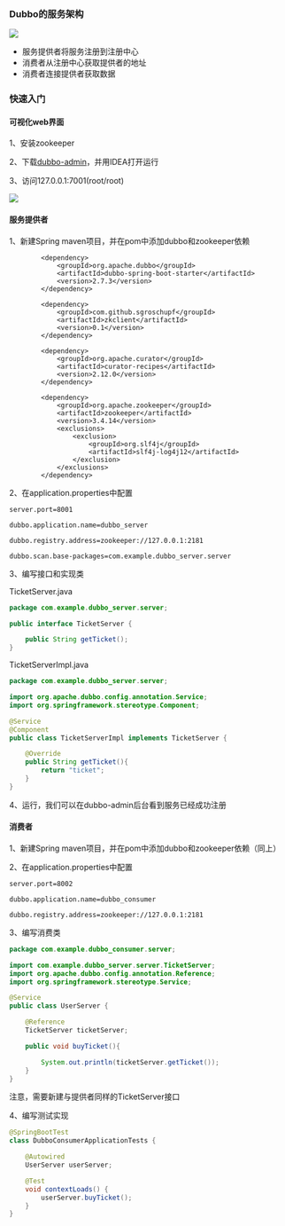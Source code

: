 ### Dubbo的服务架构

![](https://tva1.sinaimg.cn/large/00831rSTly1gd8ffrms9bj30tg0mwta8.jpg)

* 服务提供者将服务注册到注册中心
* 消费者从注册中心获取提供者的地址
* 消费者连接提供者获取数据



### 快速入门

#### 可视化web界面

1、安装zookeeper

2、下载[dubbo-admin](https://github.com/apache/dubbo-admin)，并用IDEA打开运行

3、访问127.0.0.1:7001(root/root)

![](https://tva1.sinaimg.cn/large/00831rSTly1gd8fug0nabj31hc0hn420.jpg)

#### 服务提供者

1、新建Spring maven项目，并在pom中添加dubbo和zookeeper依赖

```
        <dependency>
            <groupId>org.apache.dubbo</groupId>
            <artifactId>dubbo-spring-boot-starter</artifactId>
            <version>2.7.3</version>
        </dependency>

        <dependency>
            <groupId>com.github.sgroschupf</groupId>
            <artifactId>zkclient</artifactId>
            <version>0.1</version>
        </dependency>

        <dependency>
            <groupId>org.apache.curator</groupId>
            <artifactId>curator-recipes</artifactId>
            <version>2.12.0</version>
        </dependency>

        <dependency>
            <groupId>org.apache.zookeeper</groupId>
            <artifactId>zookeeper</artifactId>
            <version>3.4.14</version>
            <exclusions>
                <exclusion>
                    <groupId>org.slf4j</groupId>
                    <artifactId>slf4j-log4j12</artifactId>
                </exclusion>
            </exclusions>
        </dependency>
```

2、在application.properties中配置

```
server.port=8001

dubbo.application.name=dubbo_server

dubbo.registry.address=zookeeper://127.0.0.1:2181

dubbo.scan.base-packages=com.example.dubbo_server.server
```

3、编写接口和实现类

TicketServer.java

```java
package com.example.dubbo_server.server;

public interface TicketServer {

    public String getTicket();
}
```

TicketServerImpl.java

```java
package com.example.dubbo_server.server;

import org.apache.dubbo.config.annotation.Service;
import org.springframework.stereotype.Component;

@Service
@Component
public class TicketServerImpl implements TicketServer {

    @Override
    public String getTicket(){
        return "ticket";
    }
}
```

4、运行，我们可以在dubbo-admin后台看到服务已经成功注册

#### 消费者

1、新建Spring maven项目，并在pom中添加dubbo和zookeeper依赖（同上）

2、在application.properties中配置

```
server.port=8002

dubbo.application.name=dubbo_consumer

dubbo.registry.address=zookeeper://127.0.0.1:2181
```

3、编写消费类

```java
package com.example.dubbo_consumer.server;

import com.example.dubbo_server.server.TicketServer;
import org.apache.dubbo.config.annotation.Reference;
import org.springframework.stereotype.Service;

@Service
public class UserServer {

    @Reference
    TicketServer ticketServer;

    public void buyTicket(){

        System.out.println(ticketServer.getTicket());
    }
}
```

注意，需要新建与提供者同样的TicketServer接口

4、编写测试实现

```java
@SpringBootTest
class DubboConsumerApplicationTests {

    @Autowired
    UserServer userServer;

    @Test
    void contextLoads() {
        userServer.buyTicket();
    }
}
```

